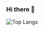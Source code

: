 ### Hi there 👋

<!--
**digitalizedHyperstition/digitalizedHyperstition** is a ✨ _special_ ✨ repository because its `README.md` (this file) appears on your GitHub profile.

Here are some ideas to get you started:

- 🔭 I’m currently working on ...
- 🌱 I’m currently learning ...
- 👯 I’m looking to collaborate on ...
- 🤔 I’m looking for help with ...
- 💬 Ask me about ...
- 📫 How to reach me: ...
- 😄 Pronouns: ...
- ⚡ Fun fact: ...
-->
 ![Top Langs](https://github-readme-stats.vercel.app/api/top-langs/?username=digitalizedHyperstition&hide=css,scss,html&theme=tokyonight)
